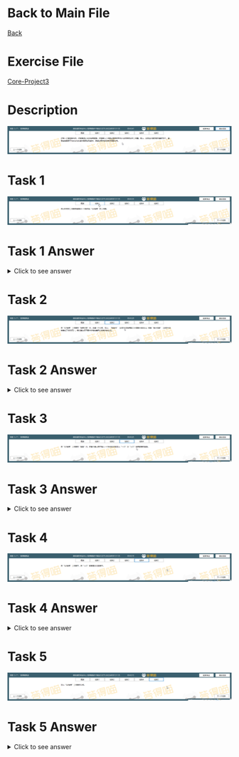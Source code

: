 # Back to Main File
[Back](../README.md)

# Exercise File
[Core-Project3](MOS-Excel2016-Core-Project3.xlsx)

# Description
![Description](Task/desc.png)
# Task 1
![Task1](Task/Task1.png)
# Task 1 Answer
<details>
  <summary>Click to see answer</summary>

![Task1_Answer](Excel2016-Core-Project3-Answer/P3-T1.gif)
</details>

# Task 2
![Task2](Task/Task2.png)
# Task 2 Answer
<details>
  <summary>Click to see answer</summary>

![Task2_Answer](Excel2016-Core-Project3-Answer/P3-T2.gif)
</details>

# Task 3
![Task3](Task/Task3.png)
# Task 3 Answer
<details>
  <summary>Click to see answer</summary>


![Task3_Answer](Excel2016-Core-Project3-Answer/P3-T3.gif)

</details>


# Task 4
![Task4](Task/Task4.png)
# Task 4 Answer
<details>
  <summary>Click to see answer</summary>

Method1:

![Task4_Answer](Excel2016-Core-Project3-Answer/P3-T4-Method-1.gif)

Method2:

![Task4_Answer](Excel2016-Core-Project3-Answer/P3-T4-Method-2.gif)
</details>

# Task 5
![Task5](Task/Task5.png)
# Task 5 Answer
<details>
  <summary>Click to see answer</summary>

![Task5_Answer](Excel2016-Core-Project3-Answer/P3-T5.gif)
</details>